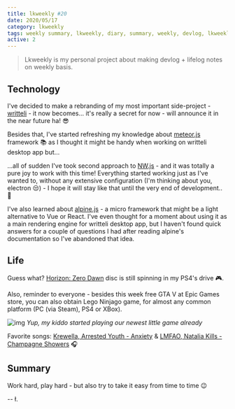 ```yaml
---
title: lkweekly #20
date: 2020/05/17
category: lkweekly
tags: weekly summary, lkweekly, diary, summary, weekly, devlog, lkweekly2020
active: 2
---
```


> Lkweekly is my personal project about making devlog + lifelog notes on weekly basis.

## Technology

I've decided to make a rebranding of my most important side-project -[writteli](https://github.com/writteli/) - it now becomes... it's really a secret for now - will announce it in the near future ha! 😎

Besides that, I've started refreshing my knowledge about [meteor.js](https://meteor.com) framework 📚 as I thought it might be handy when working on writteli desktop app but...

...all of sudden I've took second approach to [NW.js](https://nwjs.io/) - and it was totally a pure joy to work with this time! Everything started working just as I've wanted to, without any extensive configuration (I'm thinking about you, electron 😒) - I hope it will stay like that until the very end of development.. 🤞

I've also learned about [alpine.js](https://github.com/alpinejs/alpine) - a micro framework that might be a light alternative to Vue or React. I've even thought for a moment about using it as a main rendering engine for writteli desktop app, but I haven't found quick answers for a couple of questions I had after reading alpine's documentation so I've abandoned that idea.

## Life

Guess what? [Horizon: Zero Dawn](https://www.playstation.com/en-gb/games/horizon-zero-dawn-ps4/) disc is still spinning in my PS4's drive 🎮.

Also, reminder to everyone - besides this week free GTA V at Epic Games store, you can also obtain Lego Ninjago game, for almost any common platform (PC (via Steam), PS4 or XBox).

![img](/static/lego-ninjago-ps4.gif)
*Yup, my kiddo started playing our newest little game already*

Favorite songs: [Krewella, Arrested Youth - Anxiety](https://open.spotify.com/track/3MIDI56fBQenFrMMz2cO7i?si=e-BA2cYMTqqV7VSOFRin9w) & [LMFAO, Natalia Kills - Champagne Showers](https://open.spotify.com/track/4NGikVnR4wpcB79gZE7tgg?si=aYooUCiuROmjApC-Ls3dGw) 🎧

## Summary

Work hard, play hard - but also try to take it easy from time to time 😉

-- ł.
